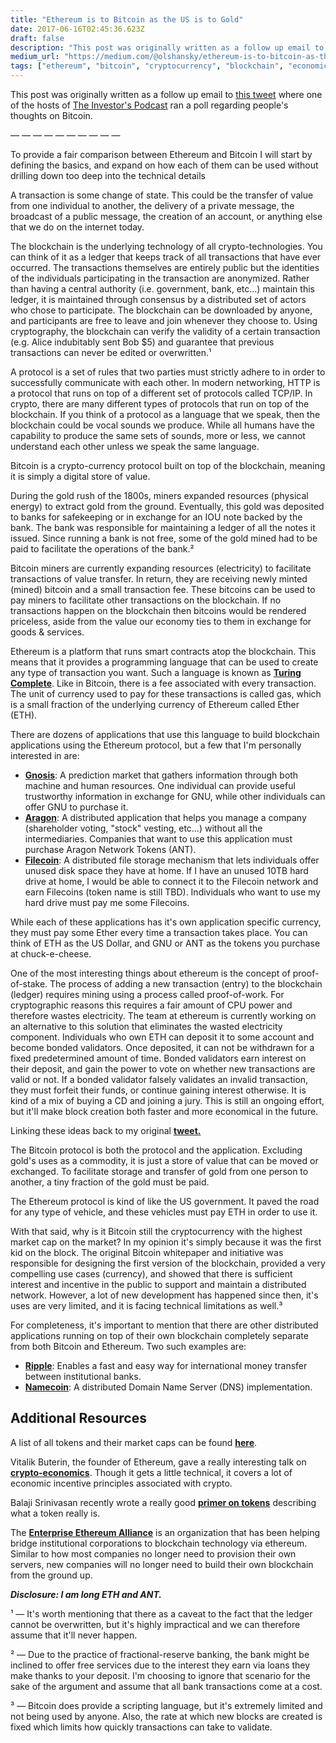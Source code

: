 ```yaml
---
title: "Ethereum is to Bitcoin as the US is to Gold"
date: 2017-06-16T02:45:36.623Z
draft: false
description: "This post was originally written as a follow up email to this tweet where one of the hosts of The Investor's Podcast ran a poll regarding people's thoughts on Bitcoin."
medium_url: "https://medium.com/@olshansky/ethereum-is-to-bitcoin-as-the-us-is-to-gold-b35131565392"
tags: ["ethereum", "bitcoin", "cryptocurrency", "blockchain", "economics"]
---
```


This post was originally written as a follow up email to [this tweet](https://twitter.com/PrestonPysh/status/868983834255147009) where one of the hosts of [The Investor's Podcast](http://theinvestorspodcast.com) ran a poll regarding people's thoughts on Bitcoin.

— — — — — — — — — —

To provide a fair comparison between Ethereum and Bitcoin I will start by defining the basics, and expand on how each of them can be used without drilling down too deep into the technical details

A transaction is some change of state. This could be the transfer of value from one individual to another, the delivery of a private message, the broadcast of a public message, the creation of an account, or anything else that we do on the internet today.

The blockchain is the underlying technology of all crypto-technologies. You can think of it as a ledger that keeps track of all transactions that have ever occurred. The transactions themselves are entirely public but the identities of the individuals participating in the transaction are anonymized. Rather than having a central authority (i.e. government, bank, etc…) maintain this ledger, it is maintained through consensus by a distributed set of actors who chose to participate. The blockchain can be downloaded by anyone, and participants are free to leave and join whenever they choose to. Using cryptography, the blockchain can verify the validity of a certain transaction (e.g. Alice indubitably sent Bob $5) and guarantee that previous transactions can never be edited or overwritten.¹

A protocol is a set of rules that two parties must strictly adhere to in order to successfully communicate with each other. In modern networking, HTTP is a protocol that runs on top of a different set of protocols called TCP/IP. In crypto, there are many different types of protocols that run on top of the blockchain. If you think of a protocol as a language that we speak, then the blockchain could be vocal sounds we produce. While all humans have the capability to produce the same sets of sounds, more or less, we cannot understand each other unless we speak the same language.

Bitcoin is a crypto-currency protocol built on top of the blockchain, meaning it is simply a digital store of value.

During the gold rush of the 1800s, miners expanded resources (physical energy) to extract gold from the ground. Eventually, this gold was deposited to banks for safekeeping or in exchange for an IOU note backed by the bank. The bank was responsible for maintaining a ledger of all the notes it issued. Since running a bank is not free, some of the gold mined had to be paid to facilitate the operations of the bank.²

Bitcoin miners are currently expanding resources (electricity) to facilitate transactions of value transfer. In return, they are receiving newly minted (mined) bitcoin and a small transaction fee. These bitcoins can be used to pay miners to facilitate other transactions on the blockchain. If no transactions happen on the blockchain then bitcoins would be rendered priceless, aside from the value our economy ties to them in exchange for goods & services.

Ethereum is a platform that runs smart contracts atop the blockchain. This means that it provides a programming language that can be used to create any type of transaction you want. Such a language is known as [**Turing Complete**](https://en.wikipedia.org/wiki/Turing_completeness). Like in Bitcoin, there is a fee associated with every transaction. The unit of currency used to pay for these transactions is called gas, which is a small fraction of the underlying currency of Ethereum called Ether (ETH).

There are dozens of applications that use this language to build blockchain applications using the Ethereum protocol, but a few that I'm personally interested in are:

- [**Gnosis**](https://gnosis.pm/): A prediction market that gathers information through both machine and human resources. One individual can provide useful trustworthy information in exchange for GNU, while other individuals can offer GNU to purchase it.
- [**Aragon**](https://aragon.one/): A distributed application that helps you manage a company (shareholder voting, "stock" vesting, etc…) without all the intermediaries. Companies that want to use this application must purchase Aragon Network Tokens (ANT).
- [**Filecoin**](http://filecoin.io/): A distributed file storage mechanism that lets individuals offer unused disk space they have at home. If I have an unused 10TB hard drive at home, I would be able to connect it to the Filecoin network and earn Filecoins (token name is still TBD). Individuals who want to use my hard drive must pay me some Filecoins.

While each of these applications has it's own application specific currency, they must pay some Ether every time a transaction takes place. You can think of ETH as the US Dollar, and GNU or ANT as the tokens you purchase at chuck-e-cheese.

One of the most interesting things about ethereum is the concept of proof-of-stake. The process of adding a new transaction (entry) to the blockchain (ledger) requires mining using a process called proof-of-work. For cryptographic reasons this requires a fair amount of CPU power and therefore wastes electricity. The team at ethereum is currently working on an alternative to this solution that eliminates the wasted electricity component. Individuals who own ETH can deposit it to some account and become bonded validators. Once deposited, it can not be withdrawn for a fixed predetermined amount of time. Bonded validators earn interest on their deposit, and gain the power to vote on whether new transactions are valid or not. If a bonded validator falsely validates an invalid transaction, they must forfeit their funds, or continue gaining interest otherwise. It is kind of a mix of buying a CD and joining a jury. This is still an ongoing effort, but it'll make block creation both faster and more economical in the future.

Linking these ideas back to my original [**tweet.**](https://twitter.com/olshansky/status/868979714177871872)

The Bitcoin protocol is both the protocol and the application. Excluding gold's uses as a commodity, it is just a store of value that can be moved or exchanged. To facilitate storage and transfer of gold from one person to another, a tiny fraction of the gold must be paid.

The Ethereum protocol is kind of like the US government. It paved the road for any type of vehicle, and these vehicles must pay ETH in order to use it.

With that said, why is it Bitcoin still the cryptocurrency with the highest market cap on the market? In my opinion it's simply because it was the first kid on the block. The original Bitcoin whitepaper and initiative was responsible for designing the first version of the blockchain, provided a very compelling use cases (currency), and showed that there is sufficient interest and incentive in the public to support and maintain a distributed network. However, a lot of new development has happened since then, it's uses are very limited, and it is facing technical limitations as well.³

For completeness, it's important to mention that there are other distributed applications running on top of their own blockchain completely separate from both Bitcoin and Ethereum. Two such examples are:

- [**Ripple**](https://ripple.com/): Enables a fast and easy way for international money transfer between institutional banks.
- [**Namecoin**](https://namecoin.org/): A distributed Domain Name Server (DNS) implementation.

## Additional Resources

A list of all tokens and their market caps can be found [**here**](http://coinmarketcap.com/all/views/all/).

Vitalik Buterin, the founder of Ethereum, gave a really interesting talk on [**crypto-economics**](https://www.youtube.com/watch?v=pKqdjaH1dRo). Though it gets a little technical, it covers a lot of economic incentive principles associated with crypto.

Balaji Srinivasan recently wrote a really good [**primer on tokens**](https://medium.com/@balajis/thoughts-on-tokens-436109aabcbe) describing what a token really is.

The [**Enterprise Ethereum Alliance**](https://entethalliance.org/) is an organization that has been helping bridge institutional corporations to blockchain technology via ethereum. Similar to how most companies no longer need to provision their own servers, new companies will no longer need to build their own blockchain from the ground up.

***Disclosure: I am long ETH and ANT.***

¹ — It's worth mentioning that there as a caveat to the fact that the ledger cannot be overwritten, but it's highly impractical and we can therefore assume that it'll never happen.

² — Due to the practice of fractional-reserve banking, the bank might be inclined to offer free services due to the interest they earn via loans they make thanks to your deposit. I'm choosing to ignore that scenario for the sake of the argument and assume that all bank transactions come at a cost.

³ — Bitcoin does provide a scripting language, but it's extremely limited and not being used by anyone. Also, the rate at which new blocks are created is fixed which limits how quickly transactions can take to validate.